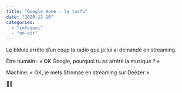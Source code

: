 ```yaml
---
title: "Google Home - le turfu"
date: "2020-12-10"
categories: 
  - "infoquoi"
  - "on-air"
---
```


Le bidule arrête d’un coup la radio que je lui ai demandé en streaming.

Être humain : « OK Google, pourquoi tu as arrêté la musique ? »

Machine: « OK, je mets Stromae en streaming sur Deezer »

💁🏽

